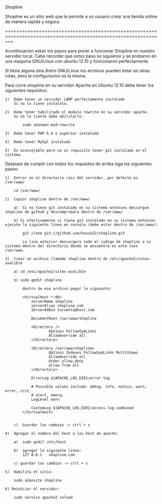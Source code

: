 Shopline

Shopline es un sitio web que le permite a un usuario crear una tienda online de manera rapida y segura.


===============================================================================================================

Acontinuacion estan los pasos para poner a funcionar Shopline en nuestro servidor local.
Cabe recordar que estos paso se siguieron y se probaron en una maquina GNU/Linux con ubuntu 12.10 y funcionaron perfectamente.

Si tiene alguna otra distro GNU/Linux los archivos pueden estar en otras rutas, pero la configuracion es la misma.


Para corre shopline en su servidor Apache en Ubuntu 12.10 debe tener los siguientes requisitos:
    
    1)  Debe tener un servidor LAMP perfectamente instalado
        Si no lo tiene instalelo.

    2)  Debe tener habilitado el modulo rewrite en su servidor apache.
        Si no lo tiente debe abilitarlo:
            
            sudo a2enmon mod-rewrite
    
    3)  Debe tener PHP 5.4 o superior instalado

    4)  Debe tener MySql instalado

    5)  Es aconsejable pero no un requisito tener git instalado en el sistema 

Despues de cumplir con todos los requisitos de arriba siga los siguientes pasos:
    
    1)  Entrar en el directorio raiz del servidor, por defecto es /var/www/

        cd /var/www/
        
    2)  Copiar shopline dentro de /var/www/
        
        a)  Si no tiene git instalado en su sistema entonces descargue shopline de github y descomprimala dentro de /var/www/

        b) Si efectivamente si tiene git instalado en su sistema entonces ejecute la siguiente linea en consola (debe estar dentro de /var/www/)
            
            git clone git://github.com/house22/shopline.git 

            La line anterior descargara todo el codigo de shopline a su sistema dentro del directorio donde se encuentra en este caso /var/www.
   
    3)  Crear un archivo llamado shopline dentro de /etc/apache2/sites-avalible
        
        a) cd /etc/apache2/sites-avalible
        
        b) sudo gedit shopline

            dentro de ese archivo pegar lo siguiente:

            <VirtualHost *:80>
                serverName shopline
                serverAlias shopline.com
                ServerAdmin tucuenta@host.com

                DocumentRoot /var/www/shopline

                <Directory />
                        Options FollowSymLinks
                        AllowOverride all
                </Directory>

                <Directory /var/www/shopline>
                        Options Indexes FollowSymLinks MultiViews
                        AllowOverride all
                        Order allow,deny
                        allow from all
                </Directory>

                ErrorLog ${APACHE_LOG_DIR}/error.log

                # Possible values include: debug, info, notice, warn, error, crit,
                # alert, emerg.
                LogLevel warn

                CustomLog ${APACHE_LOG_DIR}/access.log combined
            </VirtualHost>


        c)  Guardar los cambios -> ctrl + s

    4)  Agregar el nombre del host a los host de apache:

        a)  sudo gedit /etc/host

        b)  agregar la siguiente linea:
            127.0.0.1   shopline.com

        c) guardar los cambios -> ctrl + s

    5)  Habilita el sitio:

        sudo a2ensite shopline

    6) Reiniciar el servidor:

        sudo service apache2 reload